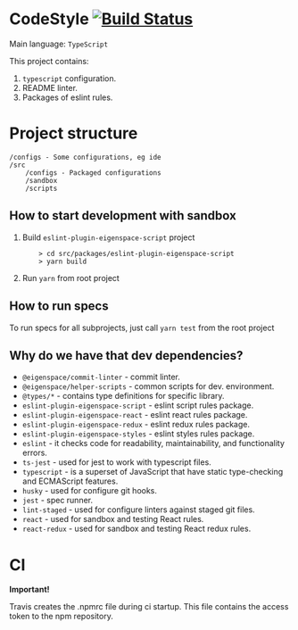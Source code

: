 # CodeStyle [![Build Status](https://travis-ci.com/eigen-space/codestyle.svg?branch=master)](https://travis-ci.com/eigen-space/codestyle)

Main language: `TypeScript`

This project contains:
1. `typescript` configuration.
2. README linter.
3. Packages of eslint rules.

# Project structure

```
/configs - Some configurations, eg ide
/src
    /configs - Packaged configurations
    /sandbox
    /scripts
```   

## How to start development with sandbox

1. Build `eslint-plugin-eigenspace-script` project
    ```
        > cd src/packages/eslint-plugin-eigenspace-script
        > yarn build
    ```
2. Run `yarn` from root project

## How to run specs

To run specs for all subprojects, just call `yarn test` from the root project

## Why do we have that dev dependencies?

* `@eigenspace/commit-linter` - commit linter.
* `@eigenspace/helper-scripts` - common scripts for dev. environment.
* `@types/*` - contains type definitions for specific library.
* `eslint-plugin-eigenspace-script` - eslint script rules package.
* `eslint-plugin-eigenspace-react` - eslint react rules package.
* `eslint-plugin-eigenspace-redux` - eslint redux rules package.
* `eslint-plugin-eigenspace-styles` - eslint styles rules package.
* `eslint` - it checks code for readability, maintainability, and functionality errors.
* `ts-jest` - used for jest to work with typescript files.
* `typescript` - is a superset of JavaScript that have static type-checking and ECMAScript features.
* `husky` - used for configure git hooks.
* `jest` - spec runner.
* `lint-staged` - used for configure linters against staged git files.
* `react` - used for sandbox and testing React rules.
* `react-redux` - used for sandbox and testing React redux rules.

# CI

**Important!**

Travis creates the .npmrc file during ci startup. This file contains the access token to the npm repository.
